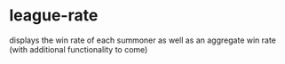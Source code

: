 # league-rate
displays the win rate of each summoner as well as an aggregate win rate (with additional functionality to come)

